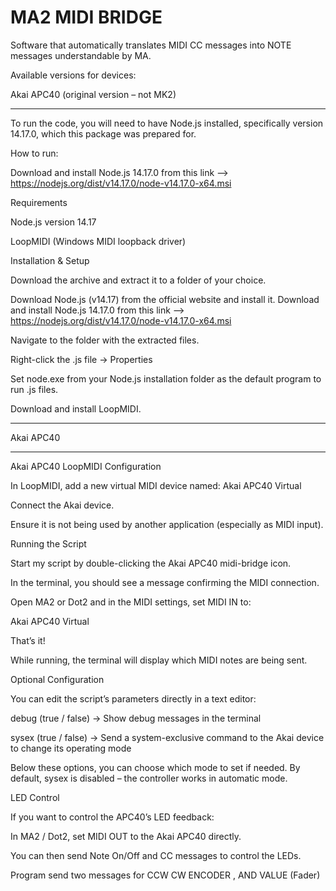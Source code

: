 # MA2 MIDI BRIDGE

Software that automatically translates MIDI CC messages into NOTE messages understandable by MA.



Available versions for devices:

Akai APC40 (original version – not MK2)


------------




To run the code, you will need to have Node.js installed, specifically version 14.17.0, which this package was prepared for.




How to run:

Download and install Node.js 14.17.0 from this link --> https://nodejs.org/dist/v14.17.0/node-v14.17.0-x64.msi



Requirements

Node.js version 14.17

LoopMIDI (Windows MIDI loopback driver)



Installation & Setup

Download the archive and extract it to a folder of your choice.

Download Node.js (v14.17) from the official website and install it. Download and install Node.js 14.17.0 from this link --> https://nodejs.org/dist/v14.17.0/node-v14.17.0-x64.msi


Navigate to the folder with the extracted files.

Right-click the .js file → Properties

Set node.exe from your Node.js installation folder as the default program to run .js files.

Download and install LoopMIDI.


-------------------------------------

Akai APC40

--------------------------------------

Akai APC40 LoopMIDI Configuration


In LoopMIDI, add a new virtual MIDI device named: Akai APC40 Virtual


Connect the Akai device.

Ensure it is not being used by another application (especially as MIDI input).



Running the Script

Start my script by double-clicking the Akai APC40 midi-bridge icon.

In the terminal, you should see a message confirming the MIDI connection.



Open MA2 or Dot2 and in the MIDI settings, set MIDI IN to:

Akai APC40 Virtual



That’s it!


While running, the terminal will display which MIDI notes are being sent.



Optional Configuration

You can edit the script’s parameters directly in a text editor:

debug (true / false) → Show debug messages in the terminal

sysex (true / false) → Send a system-exclusive command to the Akai device to change its operating mode

Below these options, you can choose which mode to set if needed.
By default, sysex is disabled – the controller works in automatic mode.




LED Control

If you want to control the APC40’s LED feedback:

In MA2 / Dot2, set MIDI OUT to the Akai APC40 directly.

You can then send Note On/Off and CC messages to control the LEDs.



Program send two messages for CCW CW ENCODER , AND VALUE (Fader)
